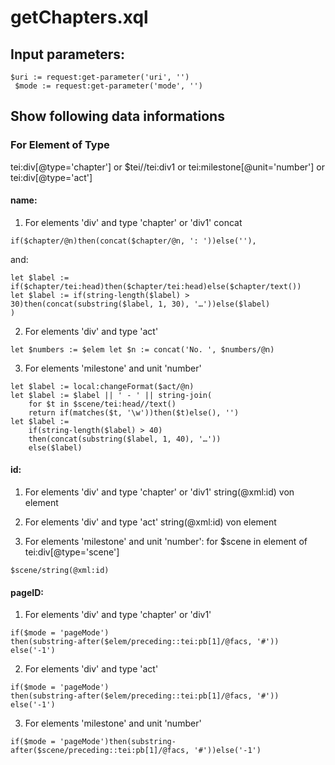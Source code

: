 # getChapters.xql
## Input parameters:
```
$uri := request:get-parameter('uri', '')
 $mode := request:get-parameter('mode', '')
```
## Show following data informations
### For Element of Type
tei:div[@type='chapter'] or
$tei//tei:div1 or
tei:milestone[@unit='number'] or
tei:div[@type='act']

#### name:
1. For elements 'div' and type 'chapter' or 'div1' concat
```
if($chapter/@n)then(concat($chapter/@n, ': '))else(''),
```
and:
```
let $label := if($chapter/tei:head)then($chapter/tei:head)else($chapter/text())
let $label := if(string-length($label) > 30)then(concat(substring($label, 1, 30), '…'))else($label)
)
```

2. For elements 'div' and type 'act'
```
let $numbers := $elem let $n := concat('No. ', $numbers/@n)
```

3. For elements 'milestone' and unit 'number'
```
let $label := local:changeFormat($act/@n)
let $label := $label || ' - ' || string-join(
	for $t in $scene/tei:head//text()
	return if(matches($t, '\w'))then($t)else(), '')
let $label := 
	if(string-length($label) > 40)
	then(concat(substring($label, 1, 40), '…'))
	else($label)
```

#### id:
1. For elements 'div' and type 'chapter' or 'div1'
string(@xml:id) von element

2. For elements 'div' and type 'act'
string(@xml:id) von element

3. For elements 'milestone' and unit 'number':
for $scene in element of tei:div[@type='scene']
```
$scene/string(@xml:id)
```

#### pageID:
1. For elements 'div' and type 'chapter' or 'div1'
```
if($mode = 'pageMode')
then(substring-after($elem/preceding::tei:pb[1]/@facs, '#'))
else('-1')
```

2. For elements 'div' and type 'act'
```
if($mode = 'pageMode')
then(substring-after($elem/preceding::tei:pb[1]/@facs, '#'))
else('-1')
```

3. For elements 'milestone' and unit 'number'
```
if($mode = 'pageMode')then(substring-after($scene/preceding::tei:pb[1]/@facs, '#'))else('-1')
```









